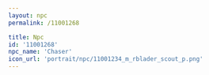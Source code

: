 ```yaml
---
layout: npc
permalink: /11001268

title: Npc
id: '11001268'
npc_name: 'Chaser'
icon_url: 'portrait/npc/11001234_m_rblader_scout_p.png'
---
```

